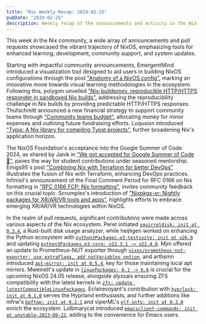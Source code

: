 ```yaml
---
title: "Nix Weekly Recap: 2024-02-25"
pubDate: "2024-02-25"
description: Weekly recap of the announcements and activity in the Nix community and on the NixPkgs package repository.
---
```


This week in the Nix community, a wide array of announcements and pull requests showcased the vibrant trajectory of NixOS, emphasizing tools for enhanced learning, development, community support, and system updates.

Starting with impactful community announcements, EmergentMind introduced a visualization tool designed to aid users in building NixOS configurations through the post ["Anatomy of a NixOS config"](https://discourse.nixos.org/t/anatomy-of-a-nixos-config/40252), marking an innovative move towards visual learning methodologies in the ecosystem. Following this, polygon unveiled ["Nix-buildproxy, reproducible HTTP/HTTPS responder in sandboxed Nix builds"](https://discourse.nixos.org/t/nix-buildproxy-reproducible-http-https-responder-in-sandboxed-nix-builds/40081), addressing the reproducibility challenge in Nix builds by providing predictable HTTP/HTTPS responses. Thufschmitt announced a new financial strategy to support community teams through ["Community teams budget"](https://discourse.nixos.org/t/community-teams-budget/40307), allocating money for minor expenses and outlining future fundraising efforts. Loqusion introduced ["Typix: A Nix library for compiling Typst projects"](https://discourse.nixos.org/t/typix-a-nix-library-for-compiling-typst-projects/40257), further broadening Nix's application horizon.

The NixOS Foundation's acceptance into the Google Summer of Code 2024, as shared by Janik in ["We got accepted for Google Summer of Code 🎉"](https://discourse.nixos.org/t/we-got-accepted-for-google-summer-of-code/40102), paves the way for student contributions under seasoned mentorship. Emigs95`s post ["Combining Nix with Terraform for better DevOps"](https://discourse.nixos.org/t/combining-nix-with-terraform-for-better-devops/40041) illustrates the fusion of Nix with Terraform, enhancing DevOps practices. Infinisil's announcement of the Final Comment Period for RFC 0166 on Nix formatting in ["RFC 0166 FCP: Nix formatting"](https://discourse.nixos.org/t/rfc-0166-fcp-nix-formatting/40092), invites community feedback on this crucial topic. Scrumplex's introduction of ["Nixpkgs-xr: Nightly packages for XR/AR/VR tools and apps"](https://discourse.nixos.org/t/nixpkgs-xr-nightly-packages-for-xr-ar-vr-tools-and-apps/40083), highlights efforts to embrace emerging XR/AR/VR technologies within NixOS.

In the realm of pull requests, significant contributions were made across various aspects of the Nix ecosystem. Peret initiated [`squirreldisk: init at 0.3.4`](https://github.com/NixOS/nixpkgs/pull/291002), a Rust-built disk usage analyzer, while heijligen worked on enhancing the Python ecosystem with [`python3Packages.e3-testsuite: init at v26.0`](https://github.com/NixOS/nixpkgs/pull/290245) and updating [`python3Packages.e3-core: v22.3.1 -> v22.4.0`](https://github.com/NixOS/nixpkgs/pull/290238). Mjm offered an update to Prometheus-NUT exporter through [`nixos/prometheus-nut-exporter: use extraFlags, add nutVariables option`](https://github.com/NixOS/nixpkgs/pull/289863), and arthsmn introduced [`apt-mirror: init at 0.5.4`](https://github.com/NixOS/nixpkgs/pull/278162), key for those maintaining local apt mirrors. Mweinelt's update in [`linuxPackages: 6.1 -> 6.6`](https://github.com/NixOS/nixpkgs/pull/285845) is crucial for the upcoming NixOS 24.05 release, alongside alyssais ensuring ZFS compatibility with the latest kernels in [`zfs: update latestCompatibleLinuxPackages`](https://github.com/NixOS/nixpkgs/pull/291547). Eclairevoyant's contribution with [`hyprlock: init at 0.1.0`](https://github.com/NixOS/nixpkgs/pull/290344) serves the Hyprland enthusiasts, and further additions like mfrw's [`bpftop: init at 0.2.1`](https://github.com/NixOS/nixpkgs/pull/291722) and viperML's [`elf-info: init at 0.3.0`](https://github.com/NixOS/nixpkgs/pull/291322) enrich the ecosystem. Lolbinarycat introduced [`emacsclient-commands: init at unstable-2023-09-22`](https://github.com/NixOS/nixpkgs/pull/276376), adding to the convenience for Emacs users.
